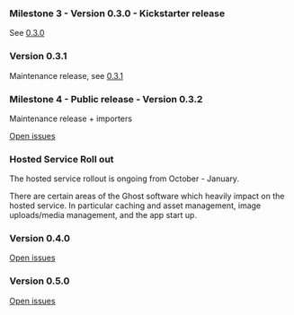 ### Milestone 3 - Version 0.3.0 - Kickstarter release

See [0.3.0](https://github.com/TryGhost/Ghost/releases/tag/0.3.0)

### Version 0.3.1

Maintenance release,  see [0.3.1](https://github.com/TryGhost/Ghost/releases/tag/0.3.1)

### Milestone 4 - Public release - Version 0.3.2

Maintenance release + importers

[Open issues](https://github.com/TryGhost/Ghost/issues?milestone=8&state=open)

### Hosted Service Roll out

The hosted service rollout is ongoing from October - January. 

There are certain areas of the Ghost software which heavily impact on the hosted service. In particular caching and asset management, image uploads/media management, and the app start up.

### Version 0.4.0

[Open issues](https://github.com/TryGhost/Ghost/issues?milestone=8&state=open)

### Version 0.5.0

[Open issues](https://github.com/TryGhost/Ghost/issues?milestone=8&state=open)